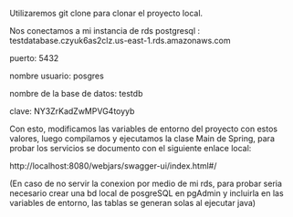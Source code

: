 Utilizaremos git clone para clonar el proyecto local.

Nos conectamos a mi instancia de rds postgresql : 
testdatabase.czyuk6as2clz.us-east-1.rds.amazonaws.com

puerto: 5432

nombre usuario: posgres

nombre de la base de datos: testdb 

clave: NY3ZrKadZwMPVG4toyyb

Con esto, modificamos las variables de entorno del proyecto con estos valores, luego compilamos y ejecutamos la clase Main de Spring, para probar los servicios se documento con el siguiente enlace local:

http://localhost:8080/webjars/swagger-ui/index.html#/


(En caso de no servir la conexion por medio de mi rds, para probar seria necesario crear una bd local de posgreSQL en pgAdmin y incluirla en las variables de entorno, las tablas se generan solas al ejecutar java)

